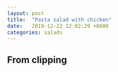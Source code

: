 ```yaml
---
layout: post
title:  "Pasta salad with chicken"
date:   2019-12-22 12:02:29 +0000
categories: salads
---
```


## From clipping